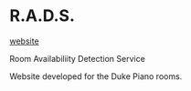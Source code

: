 # R.A.D.S.

[website](http://roomavailable.info)

Room Availabiliity Detection Service

Website developed for the Duke Piano rooms.
